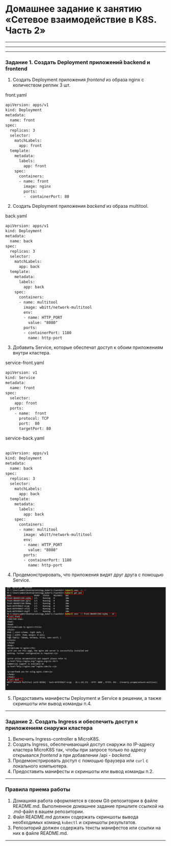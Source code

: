 # Домашнее задание к занятию «Сетевое взаимодействие в K8S. Часть 2»



------

------



------

### Задание 1. Создать Deployment приложений backend и frontend

1. Создать Deployment приложения _frontend_ из образа nginx с количеством реплик 3 шт.


front.yaml

```
apiVersion: apps/v1
kind: Deployment
metadata:
  name: front
spec:
  replicas: 3
  selector:
    matchLabels:
      app: front
  template:
    metadata:
      labels:
        app: front
    spec:
      containers:
      - name: front
        image: nginx
        ports:
        -  containerPort: 80
```



2. Создать Deployment приложения _backend_ из образа multitool. 

back.yaml

```
apiVersion: apps/v1
kind: Deployment
metadata:
  name: back
spec:
  replicas: 3
  selector:
    matchLabels:
      app: back
  template:
    metadata:
      labels:
        app: back
    spec:
      containers:
      - name: multitool
        image: wbitt/network-multitool
        env:
        - name: HTTP_PORT
          value: "8080"
        ports:
        - containerPort: 1180
          name: http-port

```

3. Добавить Service, которые обеспечат доступ к обоим приложениям внутри кластера. 

service-front.yaml
```
apiVersion: v1
kind: Service
metadata:
  name: front
spec:
  selector:
    app: front
  ports:
    - name:  front
      protocol: TCP
      port:  80
      targetPort: 80
```

service-back.yaml

```

apiVersion: apps/v1
kind: Deployment
metadata:
  name: back
spec:
  replicas: 3
  selector:
    matchLabels:
      app: back
  template:
    metadata:
      labels:
        app: back
    spec:
      containers:
      - name: multitool
        image: wbitt/network-multitool
        env:
        - name: HTTP_PORT
          value: "8080"
        ports:
        - containerPort: 1180
          name: http-port
```

4. Продемонстрировать, что приложения видят друг друга с помощью Service.

![Alt text](image.png)

5. Предоставить манифесты Deployment и Service в решении, а также скриншоты или вывод команды п.4.



------

### Задание 2. Создать Ingress и обеспечить доступ к приложениям снаружи кластера

1. Включить Ingress-controller в MicroK8S.
2. Создать Ingress, обеспечивающий доступ снаружи по IP-адресу кластера MicroK8S так, чтобы при запросе только по адресу открывался _frontend_ а при добавлении /api - _backend_.
3. Продемонстрировать доступ с помощью браузера или `curl` с локального компьютера.
4. Предоставить манифесты и скриншоты или вывод команды п.2.

------

### Правила приема работы

1. Домашняя работа оформляется в своем Git-репозитории в файле README.md. Выполненное домашнее задание пришлите ссылкой на .md-файл в вашем репозитории.
2. Файл README.md должен содержать скриншоты вывода необходимых команд `kubectl` и скриншоты результатов.
3. Репозиторий должен содержать тексты манифестов или ссылки на них в файле README.md.

------
